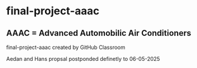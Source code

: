 # final-project-aaac
## AAAC = Advanced Automobilic Air Conditioners
final-project-aaac created by GitHub Classroom

Aedan and Hans propsal postponded definetly to 06-05-2025

